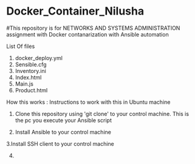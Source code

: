 # Docker_Container_Nilusha

#This repository is for NETWORKS AND SYSTEMS ADMINISTRATION assignment with Docker contanarization with Ansible automation

List Of files
1. docker_deploy.yml
2. Sensible.cfg
3. Inventory.ini
4. Index.html
5. Main.js
6. Product.html

How this works : Instructions to work with this in Ubuntu machine

1. Clone this repository using 'git clone' to your control machine. This is the pc you execute your Ansible script

2. Install Ansible to your control machine

3.Install SSH client to your control machine

4. 

